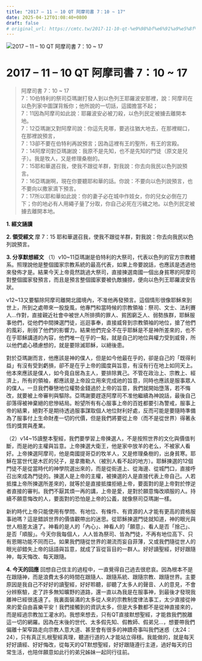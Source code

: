 ```yaml
---
title: "2017 – 11 – 10 QT 阿摩司書 7：10 ~ 17"
date: 2025-04-12T01:08:40+0800
draft: false
# original_url: https://cmtc.tw/2017-11-10-qt-%e9%98%bf%e6%91%a9%e5%8f%b8%e6%9b%b8-7%ef%bc%9a10-17
---
```


![2017 – 11 – 10 QT 阿摩司書 7：10 ~ 17](/images/qt.jpg   "2017 – 11 – 10 QT 阿摩司書 7：10 ~ 17")

# 2017 – 11 – 10 QT 阿摩司書 7：10 ~ 17

> 阿摩司書 7：10 ~ 17  
> 7：10伯特利的祭司亞瑪謝打發人到以色列王耶羅波安那裡，說：阿摩司在以色列家中圖謀背叛你；他所說的一切話，這國擔當不起；  
> 7：11因為阿摩司如此說：耶羅波安必被刀殺，以色列民定被擄去離開本地。  
> 7：12亞瑪謝又對阿摩司說：你這先見哪，要逃往猶大地去，在那裡糊口，在那裡說預言，  
> 7：13卻不要在伯特利再說預言；因為這裡有王的聖所，有王的宮殿。  
> 7：14阿摩司對亞瑪謝說：我原不是先知，也不是先知的門徒（原文是兒子）。我是牧人，又是修理桑樹的。  
> 7：15耶和華選召我，使我不跟從羊群，對我說：你去向我民以色列說預言。  
> 7：16亞瑪謝啊，現在你要聽耶和華的話。你說：不要向以色列說預言，也不要向以撒家滴下預言。  
> 7：17所以耶和華如此說：你的妻子必在城中作妓女，你的兒女必倒在刀下；你的地必有人用繩子量了分取，你自己必死在污穢之地。以色列民定被擄去離開本地。

**1. 經文誦讀**

**2. 領受經文**
摩 7：15 耶和華選召我，使我不跟從羊群，對我說：你去向我民以色列說預言。

**3. 分享默想經文**
（1）v10\~11亞瑪謝是伯特利的大祭司，代表以色列的官方宗教體系。照理說他是整個國家宗教系統的最高代表，如果上帝要說話，也應該是透過他來發佈才是。結果今天上帝竟然跳過大祭司，直接揀選南國一個出身貧寒的阿摩司對整個國家發預言，而且是預言整個國家要被仇敵擄掠，便向以色列王耶羅波安告狀。

v12\~13又要驅除阿摩司離開北國境內，不准他再發預言。這個情形很像耶穌來到世上，所到之處帶來一股旋風，他專門和當時候的宗教領袖：祭司、文士、法利賽人…作對，直接親近社會中被世人所排擠的罪人、貧困窮乏人、弱勢族群，耶穌服事他們，從他們中間揀選門徒，巡迴事奉，直接威脅到宗教領袖的地位，搶了他們的風彩，削弱了他們的影響力。結果他們完全不在乎耶穌是不是神所差來的，也不在乎耶穌講道的內容，他們唯一在乎的一點，就是自己的地位與權力受到威脅，所以他們處心積慮想的，就是要除滅耶穌，以絕後患。

對於亞瑪謝而言，他應該是神的僕人，但是如今他最在乎的，卻是自己的「既得利益」有沒有受到虧損，卻不是在乎上帝的國度與旨意，有沒有行在地上如同天上。他本來應該是僕人，如今竟自居為主人，要排除異己。不管在政治上、宗教上、經濟上，所有的領袖，都應該是上帝設立用來完成祂的旨意，同時也應該是服事眾人的僕人。一旦我們眷戀地位權勢金錢過於上帝的旨意，我們就開始墮落，若不悔改，就要被上帝審判與驅除。亞瑪謝要趕逐阿摩司不准他繼續為神說話，最後自己卻落得被神棄絕的悲慘結局。盼望所有有心服事上帝的百姓都要引為警戒，服事上帝的結果，絕對不是期待透過服事謀取個人地位財利好處，反而可能是要隨時準備為了服事付上生命財產一切的代價，但是我們將要從上帝（而不是從世界）得著永恆的獎賞與產業。

（2）v14\~15讀整本聖經，我們要學習上帝揀選人，不是按照世界的文化與價值判斷，而是祂的主權與旨意。上帝揀選大衛王，他是家中放羊的老么，不被家人看好。上帝揀選阿摩司，他是南國提哥亞的牧羊人，又是修理桑樹的，出身貧寒。耶穌在當世代是木匠的兒子，是拿撒勒人（被別人看不起的地方）。耶穌揀選的12個門徒不是從當時代的神學院選出來的，而是從街道上、從海邊、從城門口，直接呼召出來成為門徒的。揀選人是上帝的主權，被揀選的人是直接代表上帝自己。人若抵擋上帝所揀選所差來的，就等於是直接抵擋拒絕上帝，要面對的是上帝對於悖逆者直接的審判。我們不厭其煩一再的講，上帝是愛，是對於願意悔改順服的人。持續不願意悔改的人，要面對的恐怕是上帝的公義，就像祭司亞瑪謝一樣。

新約時代上帝只能使用有學問、有地位、有條件、有資源的人才能有更高的資格服事祂嗎？這是錯誤世界的價值觀帶出的迷思。從耶穌揀選門徒就知道，神的眼光與世人相差太遠了。神看的是人的「內心」、神看人的「願意」、看人是否「捨己」、是否「順服」。今天你我每個人，人人皆為祭司、皆為門徒，不再有地位高下、只有恩賜功能不同而已。如果我們隨從世界的潮流而妄自菲薄，又或我們隨從世人的眼光卻錯失上帝的話語與旨意，就成了盲從盲目的一群人。好好讀聖經，好好跟隨神，每天悔改、每天跟隨。

**4. 今天的回應**
回想自己信主的過程中，一直覺得自己過去很悲哀。因為根本不是在跟隨神，而是浪費太多的時間在跟隨人、跟隨系統、跟隨宗教、跟隨世界。主要原因是我自己不好好的讀聖經，好好聆聽，卻聽了太多人的聲音、人的意見，不會分辨察驗，走了許多無知曠野的道路，還一直以為我是在服事神，到最後才發現我離神已經很遙遠了。我裏面裝滿的太多從人來的宗教制度律法事工，太少直接從神來的愛自由喜樂平安！我們接觸到的資訊太多，但是大多數都不是從神直接來的，而是經過宗教加工灌水的。我想來想去，只有QT直接默想聖經，才能救我們脫離這一切的網羅。因為在末後的世代、太多假先知、假教師、假弟兄…，想要帶我們偏離十架窄路走向宗教人意大道、甚至會有很多的神蹟奇事叫我們迷惑（太24：24），只有真正扎根聖經真理，聽道行道的人才能站立得穩。我能做的，就是每天好好讀經、好好悔改，從每天的QT默想聖經，好好跟隨遵行主道，過好每天的日常生活，也陪伴願意如此行的弟兄姊妹一起同行往前。
